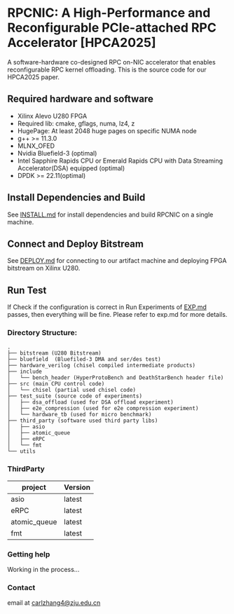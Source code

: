 # RPCNIC: A High-Performance and Reconfigurable PCIe-attached RPC Accelerator [HPCA2025]

A software-hardware co-designed RPC on-NIC accelerator that enables reconfigurable RPC kernel offloading. This is the source code for our HPCA2025 paper.



## Required hardware and software

- Xilinx Alevo U280 FPGA
- Required lib: cmake, gflags, numa, lz4, z
- HugePage: At least 2048 huge pages on specific NUMA node
- g++ >= 11.3.0
- MLNX_OFED 
- Nvidia Bluefield-3 (optimal)
- Intel Sapphire Rapids CPU or Emerald Rapids CPU with Data Streaming Accelerator(DSA) equipped (optimal)
- DPDK >= 22.11(optimal)



## Install Dependencies and Build
See [INSTALL.md](./doc/INSTALL.md) for install dependencies and build RPCNIC on a single machine.

## Connect and Deploy Bitstream
See [DEPLOY.md](./doc/DEPLOY.md) for connecting to our artifact machine and  deploying FPGA bitstream on Xilinx U280.

## Run Test
If Check if the configuration is correct in Run Experiments of [EXP.md](./doc/EXP.md) passes, then everything will be fine. Please refer to exp.md for more details.


### Directory Structure:

~~~
.
├── bitstream (U280 Bitstream)
├── bluefield  (Bluefiled-3 DMA and ser/des test)
├── hardware_verilog (chisel compiled intermediate products)
├── include
│   └── bench_header (HyperProtoBench and DeathStarBench header file)
├── src (main CPU control code)
│   └── chisel (partial used chisel code)
├── test_suite (source code of experiments)
│   ├── dsa_offload (used for DSA offload experiment)
│   ├── e2e_compression (used for e2e compression experiment)
│   └── hardware_tb (used for micro benchmark)
├── third_party (software used third party libs)
│   ├── asio
│   ├── atomic_queue
│   ├── eRPC
│   └── fmt
└── utils
~~~


### ThirdParty

| project      | Version |
| ------------ | ------- |
| asio         | latest  |
| eRPC         | latest  |
| atomic_queue | latest  |
| fmt          | latest  |



### Getting help

Working in the process...



### Contact

email at carlzhang4@zju.edu.cn
